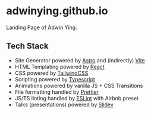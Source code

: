 # adwinying.github.io
Landing Page of Adwin Ying.

## Tech Stack
- Site Generator powered by [Astro](https://astro.build/) and (indirectly) [Vite](https://vitejs.dev/)
- HTML Templating powered by [React](https://reactjs.org/)
- CSS powered by [TailwindCSS](https://tailwindcss.com/)
- Scripting powered by [Typescript](https://www.typescriptlang.org/)
- Animations powered by vanilla JS + CSS Transitions
- File formatting handled by [Prettier](https://prettier.io/)
- JS/TS linting handled by [ESLint](https://eslint.org/) with Airbnb preset
- Talks (presentations) powered by [Slidev](https://sli.dev)
